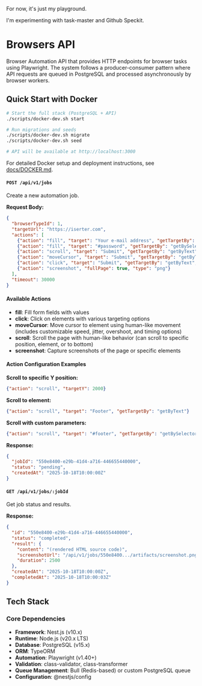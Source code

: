 
For now, it's just my playground. 

I'm experimenting with task-master and Github Speckit. 


# Browsers API

Browser Automation API that provides HTTP endpoints for browser tasks using Playwright. The system follows a producer-consumer pattern where API requests are queued in PostgreSQL and processed asynchronously by browser workers.

## Quick Start with Docker

```bash
# Start the full stack (PostgreSQL + API)
./scripts/docker-dev.sh start

# Run migrations and seeds
./scripts/docker-dev.sh migrate
./scripts/docker-dev.sh seed

# API will be available at http://localhost:3000
```

For detailed Docker setup and deployment instructions, see [docs/DOCKER.md](docs/DOCKER.md).

#### `POST /api/v1/jobs`
Create a new automation job.

**Request Body:**
```json
{
  "browserTypeId": 1,
  "targetUrl": "https://iserter.com",
  "actions": [
    {"action": "fill", "target": "Your e-mail address", "getTargetBy": "getByLabel", "value": "user@example.com"},
    {"action": "fill", "target": "#password", "getTargetBy": "getBySelector", "value": "secret123"},
    {"action": "scroll", "target": "Submit", "getTargetBy": "getByText", "speed": 2000},
    {"action": "moveCursor", "target": "Submit", "getTargetBy": "getByText"},
    {"action": "click", "target": "Submit", "getTargetBy": "getByText", "waitForNavigation": true},
    {"action": "screenshot", "fullPage": true, "type": "png"}
  ],
  "timeout": 30000
}
```

#### Available Actions

- **fill**: Fill form fields with values
- **click**: Click on elements with various targeting options
- **moveCursor**: Move cursor to element using human-like movement (includes customizable speed, jitter, overshoot, and timing options)
- **scroll**: Scroll the page with human-like behavior (can scroll to specific position, element, or to bottom)
- **screenshot**: Capture screenshots of the page or specific elements

#### Action Configuration Examples

**Scroll to specific Y position:**
```json
{"action": "scroll", "targetY": 2000}
```

**Scroll to element:**
```json
{"action": "scroll", "target": "Footer", "getTargetBy": "getByText"}
```

**Scroll with custom parameters:**
```json
{"action": "scroll", "target": "#footer", "getTargetBy": "getBySelector", "speed": 2000, "variance": 0.4}
```

**Response:**
```json
{
  "jobId": "550e8400-e29b-41d4-a716-446655440000",
  "status": "pending",
  "createdAt": "2025-10-18T10:00:00Z"
}
```

#### `GET /api/v1/jobs/:jobId`
Get job status and results.

**Response:**
```json
{
  "id": "550e8400-e29b-41d4-a716-446655440000",
  "status": "completed",
  "result": {
    "content": "(rendered HTML source code)",
    "screenshotUrl": "/api/v1/jobs/550e8400.../artifacts/screenshot.png",
    "duration": 2500
  },
  "createdAt": "2025-10-18T10:00:00Z",
  "completedAt": "2025-10-18T10:00:03Z"
}
```

## Tech Stack

### Core Dependencies
- **Framework**: Nest.js (v10.x)
- **Runtime**: Node.js (v20.x LTS)
- **Database**: PostgreSQL (v15.x)
- **ORM**: TypeORM
- **Automation**: Playwright (v1.40+)
- **Validation**: class-validator, class-transformer
- **Queue Management**: Bull (Redis-based) or custom PostgreSQL queue
- **Configuration**: @nestjs/config